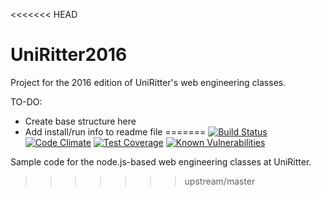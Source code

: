 <<<<<<< HEAD
# UniRitter2016

Project for the 2016 edition of UniRitter's web engineering classes.

TO-DO:
* Create base structure here
* Add install/run info to readme file
=======
[![Build Status](https://travis-ci.org/dclucas/uniritter-node-2016.svg?branch=master)](https://travis-ci.org/dclucas/uniritter-node-2016)
[![Code Climate](https://codeclimate.com/github/dclucas/uniritter-node-2016/badges/gpa.svg)](https://codeclimate.com/github/dclucas/uniritter-node-2016)
[![Test Coverage](https://codeclimate.com/github/dclucas/uniritter-node-2016/badges/coverage.svg)](https://codeclimate.com/github/dclucas/uniritter-node-2016/coverage)
[![Known Vulnerabilities](https://snyk.io/test/github/dclucas/uniritter-node-2016/badge.svg)](https://snyk.io/test/github/dclucas/uniritter-node-2016)

Sample code for the node.js-based web engineering classes at UniRitter.

>>>>>>> upstream/master
